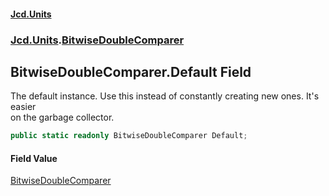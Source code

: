 #### [Jcd.Units](index.md 'index')
### [Jcd.Units](Jcd.Units.md 'Jcd.Units').[BitwiseDoubleComparer](Jcd.Units.BitwiseDoubleComparer.md 'Jcd.Units.BitwiseDoubleComparer')

## BitwiseDoubleComparer.Default Field

The default instance. Use this instead of constantly creating new ones. It's easier  
on the garbage collector.

```csharp
public static readonly BitwiseDoubleComparer Default;
```

#### Field Value
[BitwiseDoubleComparer](Jcd.Units.BitwiseDoubleComparer.md 'Jcd.Units.BitwiseDoubleComparer')